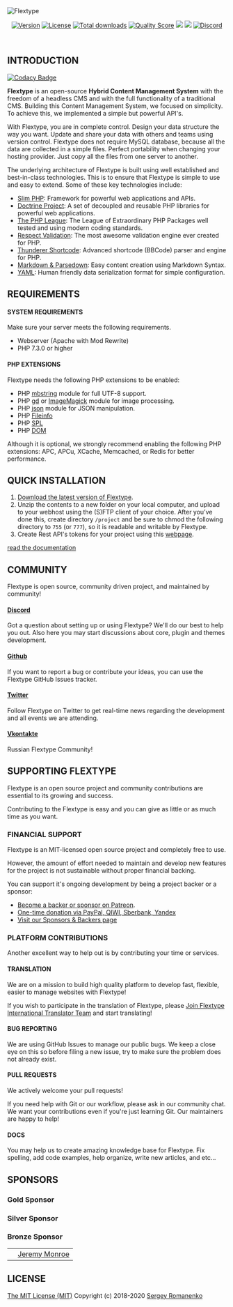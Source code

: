 <img src="https://images2.imgbox.com/49/8d/4ipHqUcj_o.jpg" alt="Flextype" align="center">

<p align="center">
<a href="https://github.com/flextype/flextype/releases"><img alt="Version" src="https://img.shields.io/github/release/flextype/flextype.svg?label=version&color=black"></a> <a href="https://github.com/flextype/flextype"><img src="https://img.shields.io/badge/license-MIT-blue.svg?color=black" alt="License"></a> <a href="https://github.com/flextype/flextype"><img src="https://img.shields.io/github/downloads/flextype/flextype/total.svg?color=black" alt="Total downloads"></a> <a href="https://scrutinizer-ci.com/g/flextype/flextype?branch=master"><img src="https://img.shields.io/scrutinizer/g/flextype/flextype.svg?branch=master&color=black" alt="Quality Score"></a> <img src="https://github.com/atomastic/strings/workflows/Static%20Analysis/badge.svg?branch=dev"> <img src="https://github.com/atomastic/strings/workflows/Tests/badge.svg"> <a href="https://flextype.org/en/discord"><img src="https://img.shields.io/discord/423097982498635778.svg?logo=discord&color=black&label=Discord%20Chat" alt="Discord"></a>
</p>
<br>

## INTRODUCTION

[![Codacy Badge](https://api.codacy.com/project/badge/Grade/2d7159d9372c414a99d62fe564fdea48)](https://app.codacy.com/gh/flextype/flextype?utm_source=github.com&utm_medium=referral&utm_content=flextype/flextype&utm_campaign=Badge_Grade)

**Flextype** is an open-source **Hybrid Content Management System** with the freedom of a headless CMS and with the full functionality of a traditional CMS. Building this Content Management System, we focused on simplicity. To achieve this, we implemented a simple but powerful API's.

With Flextype, you are in complete control. Design your data structure the way you want. Update and share your data with others and teams using version control. Flextype does not require MySQL database, because all the data are collected in a simple files. Perfect portability when changing your hosting provider. Just copy all the files from one server to another.

The underlying architecture of Flextype is built using well established and best-in-class technologies. This is to ensure that Flextype is simple to use and easy to extend. Some of these key technologies include:

* [Slim PHP](http://www.slimframework.com): Framework for powerful web applications and APIs.
* [Doctrine Project](https://www.doctrine-project.org): A set of decoupled and reusable PHP libraries for powerful web applications.
* [The PHP League](https://thephpleague.com): The League of Extraordinary PHP Packages well tested and using modern coding standards.
* [Respect Validation](https://respect-validation.readthedocs.io/): The most awesome validation engine ever created for PHP.
* [Thunderer Shortcode](https://github.com/thunderer/Shortcode): Advanced shortcode (BBCode) parser and engine for PHP.
* [Markdown & Parsedown](https://github.com/erusev/parsedown): Easy content creation using Markdown Syntax.
* [YAML](https://yaml.org): Human friendly data serialization format for simple configuration.

## REQUIREMENTS

#### SYSTEM REQUIREMENTS
Make sure your server meets the following requirements.

* Webserver (Apache with Mod Rewrite)
* PHP 7.3.0 or higher

#### PHP EXTENSIONS
Flextype needs the following PHP extensions to be enabled:

* PHP [mbstring](http://php.net/manual/en/book.mbstring.php) module for full UTF-8 support.
* PHP [gd](http://php.net/manual/en/book.image.php) or [ImageMagick](http://php.net/manual/en/book.imagick.php) module for image processing.
* PHP [json](https://php.net/manual/en/book.json.php) module for JSON manipulation.
* PHP [Fileinfo](https://www.php.net/manual/en/book.fileinfo.php)
* PHP [SPL](https://www.php.net/manual/en/book.spl.php)
* PHP [DOM](https://www.php.net/manual/ru/class.domdocument.php)

Although it is optional, we strongly recommend enabling the following PHP extensions:
APC, APCu, XCache, Memcached, or Redis for better performance.

## QUICK INSTALLATION

1. [Download the latest version of Flextype](https://flextype.org/en/downloads).
2. Unzip the contents to a new folder on your local computer, and upload to your webhost using the (S)FTP client of your choice. After you’ve done this, create directory <code>/project</code> and be sure to chmod the following directory to <code>755</code> (or <code>777</code>), so it is readable and writable by Flextype.<br>
3. Create Rest API's tokens for your project using this [webpage](https://flextype.org/en/api-token-generator).

[read the documentation](https://github.com/flextype/plugins)

## COMMUNITY
Flextype is open source, community driven project, and maintained by community!

#### [Discord](https://flextype.org/en/discord)

Got a question about setting up or using Flextype? We'll do our best to help you out. Also here you may start discussions about core, plugin and themes development.

#### [Github](https://github.com/flextype)

If you want to report a bug or contribute your ideas, you can use the Flextype GitHub Issues tracker.

#### [Twitter](https://twitter.com/getflextype)

Follow Flextype on Twitter to get real-time news regarding the development and all events we are attending.

#### [Vkontakte](https://vk.com/flextype)

Russian Flextype Community!

## SUPPORTING FLEXTYPE

Flextype is an open source project and community contributions are essential to its growing and success.

Contributing to the Flextype is easy and you can give as little or as much time as you want.

### FINANCIAL SUPPORT

Flextype is an MIT-licensed open source project and completely free to use.

However, the amount of effort needed to maintain and develop new features for the project is not sustainable without proper financial backing.

You can support it's ongoing development by being a project backer or a sponsor:
* [Become a backer or sponsor on Patreon](https://www.patreon.com/awilum).
* [One-time donation via PayPal, QIWI, Sberbank, Yandex](https://flextype.org/en/one-time-donation)
* [Visit our Sponsors & Backers page](https://flextype.org/en/sponsors)

### PLATFORM CONTRIBUTIONS

Another excellent way to help out is by contributing your time or services.

#### TRANSLATION

We are on a mission to build high quality platform to develop fast, flexible, easier to manage websites with Flextype!

If you wish to participate in the translation of Flextype, please [Join Flextype International Translator Team](https://flextype.org/en/international-translator-team) and start translating!

#### BUG REPORTING

We are using GitHub Issues to manage our public bugs. We keep a close eye on this so before filing a new issue, try to make sure the problem does not already exist.

#### PULL REQUESTS

We actively welcome your pull requests!

If you need help with Git or our workflow, please ask in our community chat. We want your contributions even if you're just learning Git. Our maintainers are happy to help!

#### DOCS

You may help us to create amazing knowledge base for Flextype. Fix spelling, add code examples, help organize, write new articles, and etc...


## SPONSORS

### Gold Sponsor

### Silver Sponsor

### Bronze Sponsor
<table>
  <tbody>
    <tr>
      <td align="center" valign="middle">
          <a href="https://web-easy.org">
              <img src="https://flextype.org/api/images/en/sponsors/webeasy.png?dpr=2&w=80&q=70&token=3b29b31ae05c89c2009f6e3f96e3d703" alt="" class="inline">
          </a>
      </td>
      <td align="center" valign="middle">
        <a href="#">
         Jeremy Monroe
        </a>
      </td>
    </tr>
  </tbody>
</table>

## LICENSE
[The MIT License (MIT)](https://github.com/flextype/flextype/blob/master/LICENSE.txt)
Copyright (c) 2018-2020 [Sergey Romanenko](https://github.com/Awilum)
